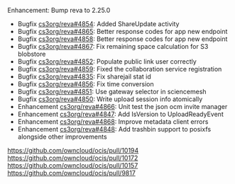 Enhancement: Bump reva to 2.25.0

*   Bugfix [cs3org/reva#4854](https://github.com/cs3org/reva/pull/4854): Added ShareUpdate activity
*   Bugfix [cs3org/reva#4865](https://github.com/cs3org/reva/pull/4865): Better response codes for app new endpoint
*   Bugfix [cs3org/reva#4858](https://github.com/cs3org/reva/pull/4858): Better response codes for app new endpoint
*   Bugfix [cs3org/reva#4867](https://github.com/cs3org/reva/pull/4867): Fix remaining space calculation for S3 blobstore
*   Bugfix [cs3org/reva#4852](https://github.com/cs3org/reva/pull/4852): Populate public link user correctly
*   Bugfix [cs3org/reva#4859](https://github.com/cs3org/reva/pull/4859): Fixed the collaboration service registration
*   Bugfix [cs3org/reva#4835](https://github.com/cs3org/reva/pull/4835): Fix sharejail stat id
*   Bugfix [cs3org/reva#4856](https://github.com/cs3org/reva/pull/4856): Fix time conversion
*   Bugfix [cs3org/reva#4851](https://github.com/cs3org/reva/pull/4851): Use gateway selector in sciencemesh
*   Bugfix [cs3org/reva#4850](https://github.com/cs3org/reva/pull/4850): Write upload session info atomically
*   Enhancement [cs3org/reva#4866](https://github.com/cs3org/reva/pull/4866): Unit test the json ocm invite manager
*   Enhancement [cs3org/reva#4847](https://github.com/cs3org/reva/pull/4847): Add IsVersion to UploadReadyEvent
*   Enhancement [cs3org/reva#4868](https://github.com/cs3org/reva/pull/4868): Improve metadata client errors
*   Enhancement [cs3org/reva#4848](https://github.com/cs3org/reva/pull/4848): Add trashbin support to posixfs alongside other improvements


https://github.com/owncloud/ocis/pull/10194
https://github.com/owncloud/ocis/pull/10172
https://github.com/owncloud/ocis/pull/10157
https://github.com/owncloud/ocis/pull/9817

